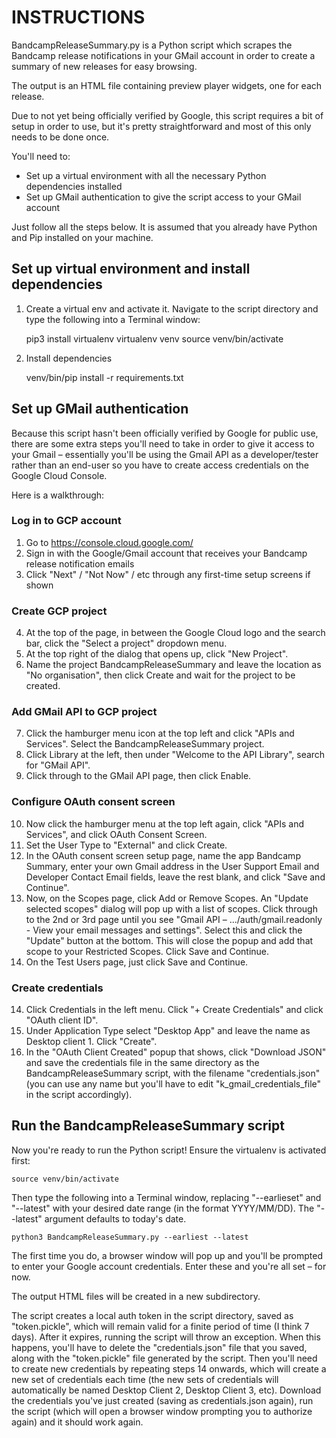 # INSTRUCTIONS

BandcampReleaseSummary.py is a Python script which scrapes the Bandcamp release notifications in your GMail account in order to create a summary of new releases for easy browsing.

The output is an HTML file containing preview player widgets, one for each release.

Due to not yet being officially verified by Google, this script requires a bit of setup in order to use, but it's pretty straightforward and most of this only needs to be done once.

You'll need to:

- Set up a virtual environment with all the necessary Python dependencies installed
- Set up GMail authentication to give the script access to your GMail account

Just follow all the steps below. It is assumed that you already have Python and Pip installed on your machine.


## Set up virtual environment and install dependencies

1. Create a virtual env and activate it. Navigate to the script directory and type the following into a Terminal window:

    pip3 install virtualenv
    virtualenv venv
    source venv/bin/activate

2. Install dependencies
    
    venv/bin/pip install -r requirements.txt


## Set up GMail authentication

Because this script hasn't been officially verified by Google for public use, there are some extra steps you'll need to take in order to give it access to your Gmail – essentially you'll be using the Gmail API as a developer/tester rather than an end-user so you have to create access credentials on the Google Cloud Console.

Here is a walkthrough:

### Log in to GCP account
1. Go to https://console.cloud.google.com/
2. Sign in with the Google/Gmail account that receives your Bandcamp release notification emails
3. Click "Next" / "Not Now" / etc through any first-time setup screens if shown

### Create GCP project
4. At the top of the page, in between the Google Cloud logo and the search bar, click the "Select a project" dropdown menu.
5. At the top right of the dialog that opens up, click "New Project".
6. Name the project BandcampReleaseSummary and leave the location as "No organisation", then click Create and wait for the project to be created.

### Add GMail API to GCP project
7. Click the hamburger menu icon at the top left and click "APIs and Services". Select the BandcampReleaseSummary project.
8. Click Library at the left, then under "Welcome to the API Library", search for "GMail API".
9. Click through to the GMail API page, then click Enable.

### Configure OAuth consent screen
10. Now click the hamburger menu at the top left again, click "APIs and Services", and click OAuth Consent Screen.
11. Set the User Type to "External" and click Create.
12. In the OAuth consent screen setup page, name the app Bandcamp Summary, enter your own Gmail address in the User Support Email and Developer Contact Email fields, leave the rest blank, and click "Save and Continue".
12. Now, on the Scopes page, click Add or Remove Scopes. An "Update selected scopes" dialog will pop up with a list of scopes. Click through to the 2nd or 3rd page until you see "Gmail API – .../auth/gmail.readonly - View your email messages and settings". Select this and click the "Update" button at the bottom. This will close the popup and add that scope to your Restricted Scopes. Click Save and Continue.
13. On the Test Users page, just click Save and Continue.

### Create credentials
14. Click Credentials in the left menu. Click "+ Create Credentials" and click "OAuth client ID".
15. Under Application Type select "Desktop App" and leave the name as Desktop client 1. Click "Create".
16. In the "OAuth Client Created" popup that shows, click "Download JSON" and save the credentials file in the same directory as the BandcampReleaseSummary script, with the filename "credentials.json" (you can use any name but you'll have to edit "k_gmail_credentials_file" in the script accordingly).


## Run the BandcampReleaseSummary script ##

Now you're ready to run the Python script! Ensure the virtualenv is activated first: 
    
    source venv/bin/activate

Then type the following into a Terminal window, replacing "--earlieset" and "--latest" with your desired date range (in the format YYYY/MM/DD). The "--latest" argument defaults to today's date.

    python3 BandcampReleaseSummary.py --earliest --latest

The first time you do, a browser window will pop up and you'll be prompted to enter your Google account credentials. Enter these and you're all set – for now.

The output HTML files will be created in a new subdirectory.

The script creates a local auth token in the script directory, saved as "token.pickle", which will remain valid for a finite period of time (I think 7 days). After it expires, running the script will throw an exception. When this happens, you'll have to delete the "credentials.json" file that you saved, along with the "token.pickle" file generated by the script. Then you'll need to create new credentials by repeating steps 14 onwards, which will create a new set of credentials each time (the new sets of credentials will automatically be named Desktop Client 2, Desktop Client 3, etc). Download the credentials you've just created (saving as credentials.json again), run the script (which will open a browser window prompting you to authorize again) and it should work again.